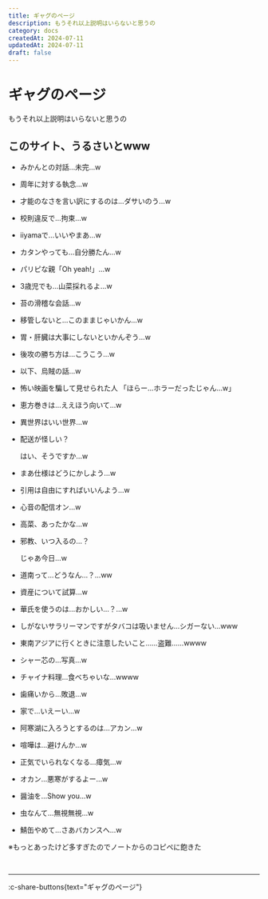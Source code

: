 ```yaml
---
title: ギャグのページ
description: もうそれ以上説明はいらないと思うの
category: docs
createdAt: 2024-07-11
updatedAt: 2024-07-11
draft: false
---
```


# ギャグのページ
もうそれ以上説明はいらないと思うの

## このサイト、うるさいとwww

- みかんとの対話…未完…w
- 周年に対する執念…w
- 才能のなさを言い訳にするのは…ダサいのう…w
- 校則違反で…拘束…w
- iiyamaで…いいやまあ…w
- カタンやっても…自分勝たん…w
- パリピな親「Oh yeah!」…w
- 3歳児でも…山菜採れるよ…w
- 苔の滑稽な会話…w
- 移管しないと…このままじゃいかん…w
- 胃・肝臓は大事にしないといかんぞう…w
- 後攻の勝ち方は…こうこう…w
- 以下、烏賊の話…w
- 怖い映画を騙して見せられた人
  「ほらー…ホラーだったじゃん…w」
- 恵方巻きは…ええほう向いて…w
- 異世界はいい世界…w
- 配送が怪しい？

  はい、そうですか…w
- まあ仕様はどうにかしよう…w
- 引用は自由にすればいいんよう…w
- 心音の配信オン…w
- 高菜、あったかな…w
- 邪教、いつ入るの…？

  じゃあ今日…w
- 道南って…どうなん…？…ww
- 資産について試算…w
- 華氏を使うのは…おかしい…？…w
- しがないサラリーマンですがタバコは吸いません…シガーない…www
- 東南アジアに行くときに注意したいこと……盗難……wwww
- シャー芯の…写真…w
- チャイナ料理…食べちゃいな…wwww
- 歯痛いから…敗退…w
- 家で…いえーい…w
- 阿寒湖に入ろうとするのは…アカン…w
- 喧嘩は…避けんか…w
- 正気でいられなくなる…瘴気…w
- オカン…悪寒がするよー…w
- 醤油を…Show you…w
- 虫なんて…無視無視…w
- 鯖缶やめて…さあバカンスへ…w

※もっとあったけど多すぎたのでノートからのコピペに飽きた

<br />

---
:c-share-buttons{text="ギャグのページ"}